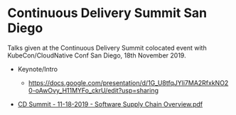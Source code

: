 # Continuous Delivery Summit San Diego 

Talks given at the Continuous Delivery Summit colocated event with KubeCon/CloudNative Conf San Diego, 18th November 2019. 

 * Keynote/Intro 
     * https://docs.google.com/presentation/d/1G_U8tfqJYli7MA2RfxkNO20-oAwOvy_H11MYFo_ckrU/edit?usp=sharing
     
 * [CD Summit - 11-18-2019 - Software Supply Chain Overview.pdf](https://github.com/cdfoundation/presentations/blob/master/2019-summit-sandiego/CD%20Summit%20-%2011-18-2019%20-%20Software%20Supply%20Chain%20Overview.pdf)
